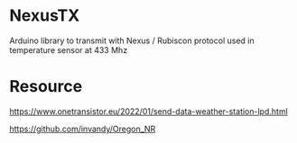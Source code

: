 # NexusTX
Arduino library to transmit with Nexus / Rubiscon protocol used in temperature sensor at 433 Mhz


# Resource
https://www.onetransistor.eu/2022/01/send-data-weather-station-lpd.html

https://github.com/invandy/Oregon_NR
